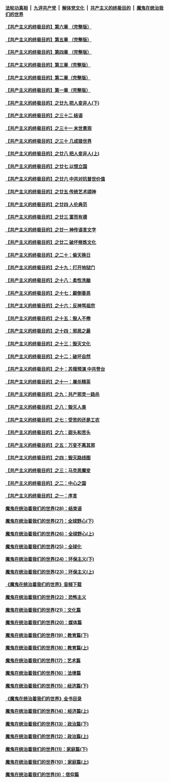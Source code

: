 ####  [法轮功真相](../../../../basic/blob/master/README.md?t=05291331) &nbsp;|&nbsp; [九评共产党](../../../../9ping.md/blob/master/README.md?t=05291331) &nbsp;|&nbsp; [解体党文化](../../../../jtdwh.md/blob/master/README.md?t=05291331)  &nbsp;|&nbsp; [共产主义的终极目的](../../../../gczydzjmd.md/blob/master/README.md?t=05291331) &nbsp;|&nbsp; [魔鬼在统治我们的世界](../../../../mgztzwmdsj.md/blob/master/README.md?t=05291331) 

#### [【共产主义的终极目的】第六章 （完整版）](../pages/nsc422/n11428913.md?t=05291331) 

#### [【共产主义的终极目的】第五章 （完整版）](../pages/nsc422/n11428912.md?t=05291331) 

#### [【共产主义的终极目的】第四章 （完整版）](../pages/nsc422/n11428907.md?t=05291331) 

#### [【共产主义的终极目的】第三章（完整版）](../pages/nsc422/n11428848.md?t=05291331) 

#### [【共产主义的终极目的】第二章（完整版）](../pages/nsc422/n11428831.md?t=05291331) 

#### [【共产主义的终极目的】第一章（完整版）](../pages/nsc422/n11417651.md?t=05291331) 

#### [【共产主义的终极目的】之廿九 把人变非人(下)](../pages/nsc422/n11344140.md?t=05291331) 

#### [【共产主义的终极目的】之三十二 结语](../pages/nsc422/n11360535.md?t=05291331) 

#### [【共产主义的终极目的】之三十一 末世景观](../pages/nsc422/n11351129.md?t=05291331) 

#### [【共产主义的终极目的】之三十 几成狼世界](../pages/nsc422/n11348280.md?t=05291331) 

#### [【共产主义的终极目的】之廿八 把人变非人(上)](../pages/nsc422/n11340492.md?t=05291331) 

#### [【共产主义的终极目的】之廿七 以恨立国](../pages/nsc422/n11336944.md?t=05291331) 

#### [【共产主义的终极目的】之廿六 中共对抗普世价值](../pages/nsc422/n11324785.md?t=05291331) 

#### [【共产主义的终极目的】之廿五 传统艺术颂神](../pages/nsc422/n11296396.md?t=05291331) 

#### [【共产主义的终极目的】之廿四 人伦典范](../pages/nsc422/n11296397.md?t=05291331) 

#### [【共产主义的终极目的】之廿三 富而有德](../pages/nsc422/n11283598.md?t=05291331) 

#### [【共产主义的终极目的】之廿一 神传语言文字](../pages/nsc422/n11263265.md?t=05291331) 

#### [【共产主义的终极目的】之廿二 破坏修炼文化](../pages/nsc422/n11245728.md?t=05291331) 

#### [【共产主义的终极目的】之二十：偷天换日](../pages/nsc422/n11238846.md?t=05291331) 

#### [【共产主义的终极目的】之十九：打开地狱门](../pages/nsc422/n11206376.md?t=05291331) 

#### [【共产主义的终极目的】之十八：柔性洗脑](../pages/nsc422/n11199994.md?t=05291331) 

#### [【共产主义的终极目的】之十七：颠倒善恶](../pages/nsc422/n11179782.md?t=05291331) 

#### [【共产主义的终极目的】之十六：反神骂祖宗](../pages/nsc422/n11166798.md?t=05291331) 

#### [【共产主义的终极目的】之十五：毁人不倦](../pages/nsc422/n11166792.md?t=05291331) 

#### [【共产主义的终极目的】之十四：邪恶之最](../pages/nsc422/n11150249.md?t=05291331) 

#### [【共产主义的终极目的】之十三：毁灭文化](../pages/nsc422/n11135227.md?t=05291331) 

#### [【共产主义的终极目的】之十二：破坏自然](../pages/nsc422/n11135214.md?t=05291331) 

#### [【共产主义的终极目的】之十：苏俄预演 中共登台](../pages/nsc422/n11118424.md?t=05291331) 

#### [【共产主义的终极目的】之十一：屠杀精英](../pages/nsc422/n11118442.md?t=05291331) 

#### [【共产主义的终极目的】之九：共产邪灵一路杀](../pages/nsc422/n11114139.md?t=05291331) 

#### [【共产主义的终极目的】之八：毁灭人类](../pages/nsc422/n11108503.md?t=05291331) 

#### [【共产主义的终极目的】之七：受苦的还是工农](../pages/nsc422/n11101809.md?t=05291331) 

#### [【共产主义的终极目的】之六：甜头和苦头](../pages/nsc422/n11096971.md?t=05291331) 

#### [【共产主义的终极目的】之五：万变不离其邪](../pages/nsc422/n11091285.md?t=05291331) 

#### [【共产主义的终极目的】之四：毁灭路线图](../pages/nsc422/n11086284.md?t=05291331) 

#### [【共产主义的终极目的】之三：马克思魔变](../pages/nsc422/n11061941.md?t=05291331) 

#### [【共产主义的终极目的】之二：中心之国](../pages/nsc422/n11047728.md?t=05291331) 

#### [【共产主义的终极目的】之一：序言](../pages/nsc422/n11086077.md?t=05291331) 

#### [魔鬼在统治着我们的世界(28)：结束语](../pages/nsc422/n10936246.md?t=05291331) 

#### [魔鬼在统治着我们的世界(27)：全球野心(下)](../pages/nsc422/n10928319.md?t=05291331) 

#### [魔鬼在统治着我们的世界(26)：全球野心(上)](../pages/nsc422/n10900318.md?t=05291331) 

#### [魔鬼在统治着我们的世界(25)：全球化](../pages/nsc422/n10788205.md?t=05291331) 

#### [魔鬼在统治着我们的世界(24)：环保主义(下)](../pages/nsc422/n10695307.md?t=05291331) 

#### [魔鬼在统治着我们的世界(23)：环保主义(上)](../pages/nsc422/n10688613.md?t=05291331) 

#### [《魔鬼在统治着我们的世界》音频下载](../pages/nsc422/n10635553.md?t=05291331) 

#### [魔鬼在统治着我们的世界(22)：恐怖主义](../pages/nsc422/n10614727.md?t=05291331) 

#### [魔鬼在统治着我们的世界(21)：文化篇](../pages/nsc422/n10597706.md?t=05291331) 

#### [魔鬼在统治着我们的世界(20)：媒体篇](../pages/nsc422/n10586579.md?t=05291331) 

#### [魔鬼在统治着我们的世界(19)：教育篇(下)](../pages/nsc422/n10564808.md?t=05291331) 

#### [魔鬼在统治着我们的世界(18)：教育篇(上)](../pages/nsc422/n10526970.md?t=05291331) 

#### [魔鬼在统治着我们的世界(17)：艺术篇](../pages/nsc422/n10499093.md?t=05291331) 

#### [魔鬼在统治着我们的世界(16)：法律篇](../pages/nsc422/n10485969.md?t=05291331) 

#### [魔鬼在统治着我们的世界(15)：经济篇(下)](../pages/nsc422/n10469975.md?t=05291331) 

#### [《魔鬼在统治着我们的世界》全书目录](../pages/nsc422/n10464261.md?t=05291331) 

#### [魔鬼在统治着我们的世界(14)：经济篇(上)](../pages/nsc422/n10457370.md?t=05291331) 

#### [魔鬼在统治着我们的世界(13)：政治篇(下)](../pages/nsc422/n10448270.md?t=05291331) 

#### [魔鬼在统治着我们的世界(12)：政治篇(上)](../pages/nsc422/n10444576.md?t=05291331) 

#### [魔鬼在统治着我们的世界(11)：家庭篇(下)](../pages/nsc422/n10440961.md?t=05291331) 

#### [魔鬼在统治着我们的世界(10)：家庭篇(上)](../pages/nsc422/n10435448.md?t=05291331) 

#### [魔鬼在统治着我们的世界(9)：信仰篇](../pages/nsc422/n10432159.md?t=05291331) 

